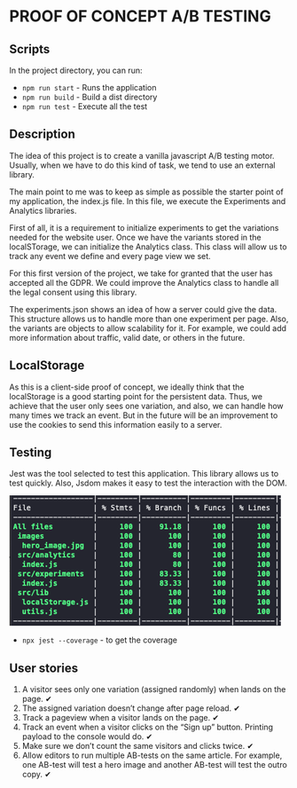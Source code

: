 # PROOF OF CONCEPT A/B TESTING

## Scripts
In the project directory, you can run:

- `npm run start` - Runs the application
- `npm run build` - Build a dist directory
- `npm run test` - Execute all the test


## Description

The idea of this project is to create a vanilla javascript A/B testing motor. Usually, when we have to do this kind of task, we tend to use an external library. 

The main point to me was to keep as simple as possible the starter point of my application, the index.js file. In this file, we execute the Experiments and Analytics libraries. 

First of all, it is a requirement to initialize experiments to get the variations needed for the website user. Once we have the variants stored in the localSTorage, we can initialize the Analytics class. This class will allow us to track any event we define and every page view we set.

For this first version of the project, we take for granted that the user has accepted all the GDPR. We could improve the Analytics class to handle all the legal consent using this library.

The experiments.json shows an idea of how a server could give the data. This structure allows us to handle more than one experiment per page. Also, the variants are objects to allow scalability for it. For example, we could add more information about traffic, valid date, or others in the future.

## LocalStorage

As this is a client-side proof of concept, we ideally think that the localStorage is a good starting point for the persistent data. Thus, we achieve that the user only sees one variation, and also, we can handle how many times we track an event. But in the future will be an improvement to use the cookies to send this information easily to a server. 

## Testing

Jest was the tool selected to test this application. This library allows us to test quickly. Also, Jsdom makes it easy to test the interaction with the DOM.

![Coverage picture](./coverage_pic.png "Coverage picture")

- `npx jest --coverage` - to get the coverage

## User stories

1. A visitor sees only one variation (assigned randomly) when lands on the page. ✔
2. The assigned variation doesn’t change after page reload. ✔
3. Track a pageview when a visitor lands on the page. ✔
4. Track an event when a visitor clicks on the “Sign up” button. Printing payload to the console would do. ✔
5. Make sure we don’t count the same visitors and clicks twice. ✔
6. Allow editors to run multiple AB-tests on the same article. For example, one AB-test will test a hero image and another AB-test will test the outro copy. ✔ 
